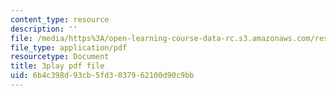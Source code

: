 ```yaml
---
content_type: resource
description: ''
file: /media/https%3A/open-learning-course-data-rc.s3.amazonaws.com/res-6-012-introduction-to-probability-spring-2018/6b4c398d93cb5fd3037962100d90c9bb_IX9ajyOxI.pdf
file_type: application/pdf
resourcetype: Document
title: 3play pdf file
uid: 6b4c398d-93cb-5fd3-0379-62100d90c9bb
---
```

